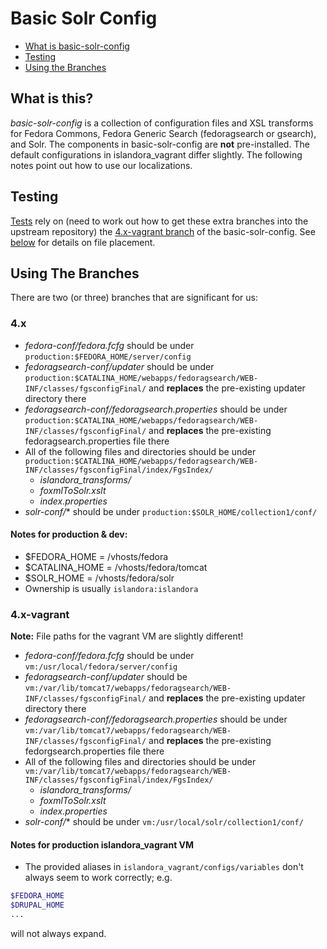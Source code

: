 # Basic Solr Config #

* [What is basic-solr-config](#what-is-this)
* [Testing](#testing)
* [Using the Branches](#using-the-branches)

<a id="what-is-this"></a>
## What is this? ##

*basic-solr-config* is a collection of configuration files and XSL transforms for Fedora Commons, Fedora Generic Search (fedoragsearch or gsearch), and Solr.
The components in basic-solr-config are **not** pre-installed. The default configurations in islandora_vagrant differ slightly. The following notes point out how to use our localizations. 

<a id="testing"></a>
## Testing ##

[Tests](modules/tests/...) rely on (need to work out how to get these extra branches into the upstream repository) the [4.x-vagrant branch](...) of the basic-solr-config. See [below](#using-the-branches) for details on file placement.


<a id="using-the-branches"></a>
## Using The Branches ##

There are two (or three) branches that are significant for us:

### 4.x ### 

* *fedora-conf/fedora.fcfg* should be under `production:$FEDORA_HOME/server/config`
* *fedoragsearch-conf/updater* should be under `production:$CATALINA_HOME/webapps/fedoragsearch/WEB-INF/classes/fgsconfigFinal/` and **replaces** the pre-existing updater directory there
* *fedoragsearch-conf/fedoragsearch.properties* should be under `production:$CATALINA_HOME/webapps/fedoragsearch/WEB-INF/classes/fgsconfigFinal/` and **replaces** the pre-existing fedoragsearch.properties file there
* All of the following files and directories should be under `production:$CATALINA_HOME/webapps/fedoragsearch/WEB-INF/classes/fgsconfigFinal/index/FgsIndex/`
    * *islandora_transforms/* 
    * *foxmlToSolr.xslt* 
    * *index.properties*
* *solr-conf/** should be under `production:$SOLR_HOME/collection1/conf/`

####  Notes for production & dev: ####
* $FEDORA_HOME = /vhosts/fedora
* $CATALINA_HOME = /vhosts/fedora/tomcat
* $SOLR_HOME = /vhosts/fedora/solr
* Ownership is usually `islandora:islandora`

### 4.x-vagrant ###

**Note:** File paths for the vagrant VM are slightly different!

* *fedora-conf/fedora.fcfg* should be under `vm:/usr/local/fedora/server/config`
* *fedoragsearch-conf/updater* should be `vm:/var/lib/tomcat7/webapps/fedoragsearch/WEB-INF/classes/fgsconfigFinal/` and **replaces** the pre-existing updater directory there
* *fedoragsearch-conf/fedoragsearch.properties* should be under `vm:/var/lib/tomcat7/webapps/fedoragsearch/WEB-INF/classes/fgsconfigFinal/` and **replaces** the pre-existing fedorgsearch.properties file there
* All of the following files and directories should be under `vm:/var/lib/tomcat7/webapps/fedoragsearch/WEB-INF/classes/fgsconfigFinal/index/FgsIndex/`
    * *islandora_transforms/*
    * *foxmlToSolr.xslt*
    * *index.properties*
* *solr-conf/** should be under `vm:/usr/local/solr/collection1/conf/`

#### Notes for production islandora_vagrant VM ####
* The provided aliases in `islandora_vagrant/configs/variables` don't always seem to work correctly; e.g.
```sh
$FEDORA_HOME
$DRUPAL_HOME
...
```
will not always expand.

